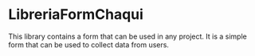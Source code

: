 # LibreriaFormChaqui

This library contains a form that can be used in any project. It is a simple form that can be used to collect data from users.
